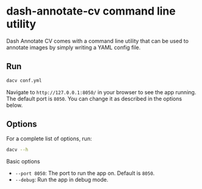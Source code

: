 # dash-annotate-cv command line utility

Dash Annotate CV comes with a command line utility that can be used to annotate images by simply writing a YAML config file.

## Run

```bash
dacv conf.yml
```

Navigate to `http://127.0.0.1:8050/` in your browser to see the app running. The default port is `8050`. You can change it as described in the options below.

## Options

For a complete list of options, run:

```bash
dacv --h
```

Basic options
* `--port 8050`: The port to run the app on. Default is `8050`.
* `--debug`: Run the app in debug mode.